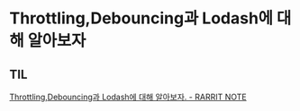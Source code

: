 # Throttling,Debouncing과 Lodash에 대해 알아보자

## TIL
[Throttling,Debouncing과 Lodash에 대해 알아보자. - RARRIT NOTE](https://rarrit.github.io/development/til/react/throttling-debouncing-lodash/)